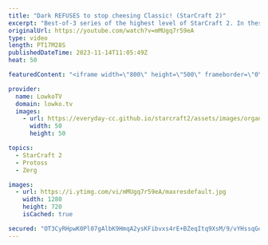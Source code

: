```yaml
---
title: "Dark REFUSES to stop cheesing Classic! (StarCraft 2)"
excerpt: "Best-of-3 series of the highest level of StarCraft 2. In these games Dark decides to play the most aggresive Zerg cheeses in all of SC2. Later in the series however, Classic decides to respond in kind with his own Protoss rush. Support my work: https://patreon.com/lowkotv  Lowko merch: https://lowko.shop"
originalUrl: https://youtube.com/watch?v=mMUgq7r59eA
type: video
length: PT17M28S
publishedDateTime: 2023-11-14T11:05:49Z
heat: 50

featuredContent: "<iframe width=\"800\" height=\"500\" frameborder=\"0\" src=\"https://www.youtube.com/embed/mMUgq7r59eA\" allow=\"accelerometer; autoplay; encrypted-media; gyroscope; picture-in-picture\" allowfullscreen></iframe>"

provider:
  name: LowkoTV
  domain: lowko.tv
  images:
    - url: https://everyday-cc.github.io/starcraft2/assets/images/organizations/lowko.tv-50x50.jpg
      width: 50
      height: 50

topics:
  - StarCraft 2
  - Protoss
  - Zerg

images:
  - url: https://i.ytimg.com/vi/mMUgq7r59eA/maxresdefault.jpg
    width: 1280
    height: 720
    isCached: true

secured: "OT3CyRHpwK0Pl07gAlbK9HmqA2ysKFibvxs4rE+BZeqItq9XsM/9/vYHssqGo3yeIMaPCzn0A3nLFT0HJsR/hlRLtYHKURny84zbgMsntrW+wnctxFGbyQO/bndaaPGkAtXLAUb9le87/mWjIhDawCSjVqeUqxsboIUCdGNWgDHVJBzVdP8tlkVrciLMMRc2BC0l/aitLs51rNyZgah1TK0VPTgRLvauDGtDdq25WEUzXl0HSv8Sw02RTkHC5URJ5NyMAlsB2/W2S6l1+uefZ2FFs0bnK3FsrXq0u5Nv+ynSbNyY0AxzpexemH54vt0OOoDLaqFM3YpcsAob0oXPRxeB9HMe7IU5IDpZ7QNMscO7ZmgQEJ880mi3It2f4ae9fKDlVpiczIPjdAgHSDp1Td7E88kHUiurVT+gXOw3Y8k=;RBz5TM+AtODjQow2jJ65Kg=="
---
```


